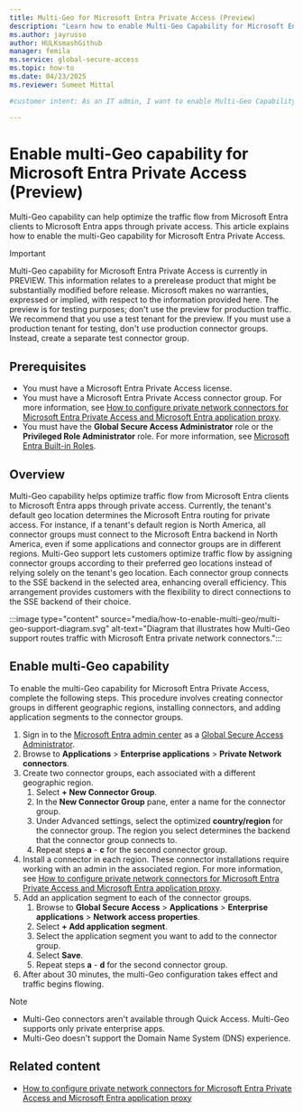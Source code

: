 ```yaml
---
title: Multi-Geo for Microsoft Entra Private Access (Preview)
description: "Learn how to enable Multi-Geo Capability for Microsoft Entra Private Access to optimize traffic flow from Microsoft Entra Clients to Microsoft Entra Apps."
ms.author: jayrusso
author: HULKsmashGithub
manager: femila
ms.service: global-secure-access
ms.topic: how-to   
ms.date: 04/23/2025
ms.reviewer: Sumeet Mittal   

#customer intent: As an IT admin, I want to enable Multi-Geo Capability for Microsoft Entra Private Access so that I can optimize traffic flow from Microsoft Entra Clients to Microsoft Entra Apps.

---
```

# Enable multi-Geo capability for Microsoft Entra Private Access (Preview)
Multi-Geo capability can help optimize the traffic flow from Microsoft Entra clients to Microsoft Entra apps through private access. This article explains how to enable the multi-Geo capability for Microsoft Entra Private Access.

> [!IMPORTANT]
> Multi-Geo capability for Microsoft Entra Private Access is currently in PREVIEW.
> This information relates to a prerelease product that might be substantially modified before release. Microsoft makes no warranties, expressed or implied, with respect to the information provided here. 
> The preview is for testing purposes; don't use the preview for production traffic. We recommend that you use a test tenant for the preview. If you must use a production tenant for testing, don't use production connector groups. Instead, create a separate test connector group. 

## Prerequisites

- You must have a Microsoft Entra Private Access license.    
- You must have a Microsoft Entra Private Access connector group. For more information, see [How to configure private network connectors for Microsoft Entra Private Access and Microsoft Entra application proxy](how-to-configure-connectors.md).   
- You must have the **Global Secure Access Administrator** role or the **Privileged Role Administrator** role. For more information, see [Microsoft Entra Built-in Roles](../identity/role-based-access-control/permissions-reference.md).   

## Overview

Multi-Geo capability helps optimize traffic flow from Microsoft Entra clients to Microsoft Entra apps through private access. Currently, the tenant's default geo location determines the Microsoft Entra routing for private access. For instance, if a tenant's default region is North America, all connector groups must connect to the Microsoft Entra backend in North America, even if some applications and connector groups are in different regions. Multi-Geo support lets customers optimize traffic flow by assigning connector groups according to their preferred geo locations instead of relying solely on the tenant's geo location. Each connector group connects to the SSE backend in the selected area, enhancing overall efficiency. This arrangement provides customers with the flexibility to direct connections to the SSE backend of their choice.
<!-- Art Library Source# ConceptArt-0-000-048 -->
:::image type="content" source="media/how-to-enable-multi-geo/multi-geo-support-diagram.svg" alt-text="Diagram that illustrates how Multi-Geo support routes traffic with Microsoft Entra private network connectors.":::

## Enable multi-Geo capability
To enable the multi-Geo capability for Microsoft Entra Private Access, complete the following steps. This procedure involves creating connector groups in different geographic regions, installing connectors, and adding application segments to the connector groups.

1. Sign in to the [Microsoft Entra admin center](https://entra.microsoft.com) as a [Global Secure Access Administrator](../identity/role-based-access-control/permissions-reference.md#global-secure-access-administrator).
1. Browse to **Applications** > **Enterprise applications** > **Private Network connectors**.    
1. Create two connector groups, each associated with a different geographic region.   
    1. Select **+ New Connector Group**.   
    1. In the **New Connector Group** pane, enter a name for the connector group.
    1. Under Advanced settings, select the optimized **country/region** for the connector group. The region you select determines the backend that the connector group connects to.
    1. Repeat steps **a** - **c** for the second connector group.
1. Install a connector in each region. These connector installations require working with an admin in the associated region. For more information, see [How to configure private network connectors for Microsoft Entra Private Access and Microsoft Entra application proxy](how-to-configure-connectors.md).   
1. Add an application segment to each of the connector groups.   
    1. Browse to **Global Secure Access** > **Applications** > **Enterprise applications** > **Network access properties**.   
    1. Select **+ Add application segment**.
    1. Select the application segment you want to add to the connector group.  
    1. Select **Save**.  
    1. Repeat steps **a** - **d** for the second connector group.
1. After about 30 minutes, the multi-Geo configuration takes effect and traffic begins flowing. 

> [!NOTE]
> - Multi-Geo connectors aren't available through Quick Access. Multi-Geo supports only private enterprise apps.   
> - Multi-Geo doesn't support the Domain Name System (DNS) experience.   

## Related content

* [How to configure private network connectors for Microsoft Entra Private Access and Microsoft Entra application proxy](how-to-configure-connectors.md)
